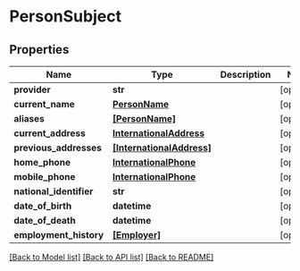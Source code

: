 # PersonSubject


## Properties
Name | Type | Description | Notes
------------ | ------------- | ------------- | -------------
**provider** | **str** |  | [optional] 
**current_name** | [**PersonName**](PersonName.md) |  | [optional] 
**aliases** | [**[PersonName]**](PersonName.md) |  | [optional] 
**current_address** | [**InternationalAddress**](InternationalAddress.md) |  | [optional] 
**previous_addresses** | [**[InternationalAddress]**](InternationalAddress.md) |  | [optional] 
**home_phone** | [**InternationalPhone**](InternationalPhone.md) |  | [optional] 
**mobile_phone** | [**InternationalPhone**](InternationalPhone.md) |  | [optional] 
**national_identifier** | **str** |  | [optional] 
**date_of_birth** | **datetime** |  | [optional] 
**date_of_death** | **datetime** |  | [optional] 
**employment_history** | [**[Employer]**](Employer.md) |  | [optional] 

[[Back to Model list]](../README.md#documentation-for-models) [[Back to API list]](../README.md#documentation-for-api-endpoints) [[Back to README]](../README.md)


